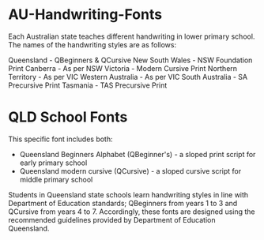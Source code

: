 # AU-Handwriting-Fonts

Each Australian state teaches different handwriting in lower primary school. The names of the handwriting styles are as follows:

Queensland - QBeginners & QCursive
New South Wales - NSW Foundation Print
Canberra - As per NSW
Victoria - Modern Cursive Print
Northern Territory - As per VIC
Western Australia - As per VIC
South Australia - SA Precursive Print
Tasmania - TAS Precursive Print

# QLD School Fonts
This specific font includes both:

- Queensland Beginners Alphabet (QBeginner's) - a sloped print script for early primary school
- Queensland modern cursive (QCursive) - a sloped cursive script for middle primary school

Students in Queensland state schools learn handwriting styles in line with Department of Education standards; QBeginners from years 1 to 3 and QCursive from years 4 to 7. Accordingly, these fonts are designed using the recommended guidelines provided by Department of Education Queensland.
